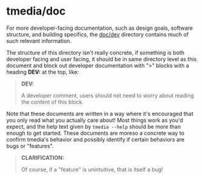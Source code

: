 # tmedia/doc

For more developer-facing documentation, such as design goals, software
structure, and building specifics, the [doc/dev](./dev/README.md) directory
contains much of such relevant information.

The structure of this directory isn't really concrete, if something is both
developer facing and user facing, it should be in same directory level as this 
document and block out developer documentation with "\>" blocks with a heading
**DEV:** at the top, like:

> **DEV:**
>
> A developer comment, users should not need to worry about reading
> the content of this block.

Note that these documents are written in a way where it's encouraged that
you only read what you actually care about! Most things work as you'd expect,
and the help text given by ```tmedia --help``` should be more than enough
to get started. These documents are moreso a concrete way to confirm tmedia's
behavior and possibly identify if certain behaviors are bugs or "features".

> **CLARIFICATION:**
>
> Of course, if a "feature" is unintuitive, that is itself a bug!

